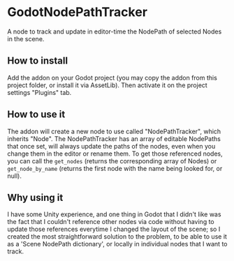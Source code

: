 # GodotNodePathTracker
A node to track and update in editor-time the NodePath of selected Nodes in the scene.


## How to install

Add the addon on your Godot project (you may copy the addon from this project folder, or install it via AssetLib). Then activate it on the project settings "Plugins" tab.

## How to use it

The addon will create a new node to use called "NodePathTracker", which inherits "Node". The NodePathTracker has an array of editable NodePaths that once set, will always update the paths of the nodes, even when you change them in the editor or rename them. To get those referenced nodes, you can call the `get_nodes` (returns the corresponding array of Nodes) or `get_node_by_name` (returns the first node with the name being looked for, or null).

## Why using it

I have some Unity experience, and one thing in Godot that I didn't like was the fact that I couldn't reference other nodes via code without having to update those references everytime I changed the layout of the scene; so I created the most straightforward solution to the problem, to be able to use it as a 'Scene NodePath dictionary', or locally in individual nodes that I want to track.
